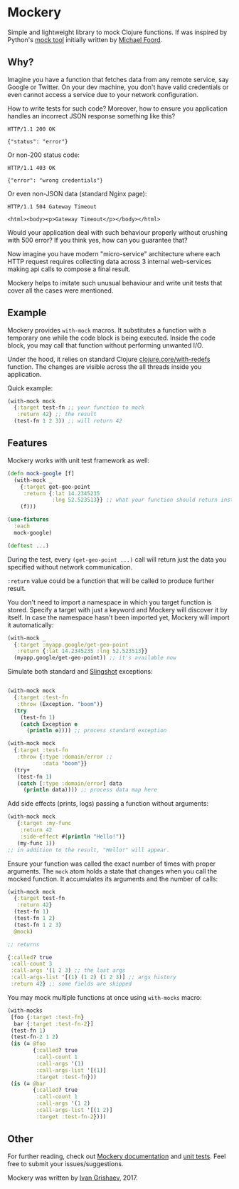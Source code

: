 # Mockery

[url-mock-2]:http://www.voidspace.org.uk/python/mock/
[url-ivan]:http://grishaev.me/
[url-foord]:http://www.voidspace.org.uk/python/weblog/index.shtml
[url-redefs]:https://clojuredocs.org/clojure.core/with-redefs
[url-sling]:https://github.com/scgilardi/slingshot
[url-docs]:http://grishaev.me/mockery/
[url-tests]:https://github.com/igrishaev/mockery/blob/master/test/mockery/core_test.clj

Simple and lightweight library to mock Clojure functions. If was inspired by
Python's [mock tool][url-mock-2] initially written by
[Michael Foord][url-foord].

## Why?

Imagine you have a function that fetches data from any remote service, say
Google or Twitter. On your dev machine, you don't have valid credentials or even
cannot access a service due to your network configuration.

How to write tests for such code? Moreover, how to ensure you application
handles an incorrect JSON response something like this?

```
HTTP/1.1 200 OK

{"status": "error"}
```

Or non-200 status code:

```
HTTP/1.1 403 OK

{"error": "wrong credentials"}
```

Or even non-JSON data (standard Nginx page):

```
HTTP/1.1 504 Gateway Timeout

<html><body><p>Gateway Timeout</p></body></html>
```

Would your application deal with such behaviour properly without crushing with
500 error? If you think yes, how can you guarantee that?

Now imagine you have modern "micro-service" architecture where each HTTP request
requires collecting data across 3 internal web-services making api calls to
compose a final result.

Mockery helps to imitate such unusual behaviour and write unit tests that cover
all the cases were mentioned.

## Example

Mockery provides `with-mock` macros. It substitutes a function with a temporary
one while the code block is being executed. Inside the code block, you may call
that function without performing unwanted I/O.

Under the hood, it relies on standard Clojure
[clojure.core/with-redefs][url-redefs] function. The changes are visible across
the all threads inside you application.

Quick example:

```clojure
(with-mock mock
  {:target test-fn ;; your function to mock
   :return 42} ;; the result
  (test-fn 1 2 3)) ;; will return 42
```

## Features

Mockery works with unit test framework as well:

```clojure
(defn mock-google [f]
  (with-mock _
    {:target get-geo-point
     :return {:lat 14.2345235
              :lng 52.523513}} ;; what your function should return instead
    (f)))

(use-fixtures
  :each
  mock-google)

(deftest ...)
```

During the test, every `(get-geo-point ...)` call will return just the data you
specified without network communication.

`:return` value could be a function that will be called to produce further
result.

You don't need to import a namespace in which you target function is
stored. Specify a target with just a keyword and Mockery will discover it by
itself. In case the namespace hasn't been imported yet, Mockery will import it
automatically:

```clojure
(with-mock _
  {:target :myapp.google/get-geo-point
   :return {:lat 14.2345235 :lng 52.523513}}
  (myapp.google/get-geo-point)) ;; it's available now
```

Simulate both standard and [Slingshot][url-sling] exceptions:

```clojure

(with-mock mock
  {:target :test-fn
   :throw (Exception. "boom")}
  (try
    (test-fn 1)
    (catch Exception e
      (println e)))) ;; process standard exception

(with-mock mock
  {:target :test-fn
   :throw {:type :domain/error ;;
           :data "boom"}}
  (try+
   (test-fn 1)
   (catch [:type :domain/error] data
     (println data)))) ;; process data map here
```

Add side effects (prints, logs) passing a function without arguments:

```clojure
(with-mock mock
   {:target :my-func
    :return 42
    :side-effect #(println "Hello!")}
   (my-func 1))
;; in addition to the result, "Hello!" will appear.
```

Ensure your function was called the exact number of times with proper
arguments. The `mock` atom holds a state that changes when you call the mocked
function. It accumulates its arguments and the number of calls:

```clojure
(with-mock mock
  {:target test-fn
   :return 42}
  (test-fn 1)
  (test-fn 1 2)
  (test-fn 1 2 3)
  @mock)

;; returns

{:called? true
 :call-count 3
 :call-args '(1 2 3) ;; the last args
 :call-args-list '[(1) (1 2) (1 2 3)] ;; args history
 :return 42} ;; some fields are skipped
 ```

You may mock multiple functions at once using `with-mocks` macro:

```clojure
(with-mocks
 [foo {:target :test-fn}
  bar {:target :test-fn-2}]
 (test-fn 1)
 (test-fn-2 1 2)
 (is (= @foo
        {:called? true
         :call-count 1
         :call-args '(1)
         :call-args-list '[(1)]
         :target :test-fn}))
 (is (= @bar
        {:called? true
         :call-count 1
         :call-args '(1 2)
         :call-args-list '[(1 2)]
         :target :test-fn-2})))
```

## Other

For further reading, check out [Mockery documentation][url-docs] and
[unit tests][url-tests]. Feel free to submit your issues/suggestions.

Mockery was written by [Ivan Grishaev][url-ivan], 2017.
